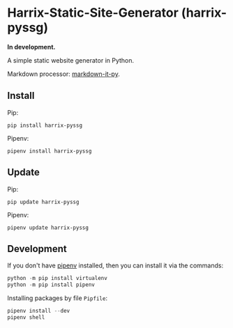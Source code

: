 # Harrix-Static-Site-Generator (harrix-pyssg)

**In development.**

A simple static website generator in Python.

Markdown processor: [markdown-it-py](https://pypi.org/project/markdown-it-py).

## Install

Pip:

```console
pip install harrix-pyssg
```

Pipenv:

```console
pipenv install harrix-pyssg
```

## Update

Pip:

```console
pip update harrix-pyssg
```

Pipenv:

```console
pipenv update harrix-pyssg
```

## Development

If you don't have [pipenv](https://pipenv.pypa.io/en/latest/) installed, then you can install it via the commands:

```py
python -m pip install virtualenv
python -m pip install pipenv
```

Installing packages by file `Pipfile`:

```py
pipenv install --dev
pipenv shell
```
